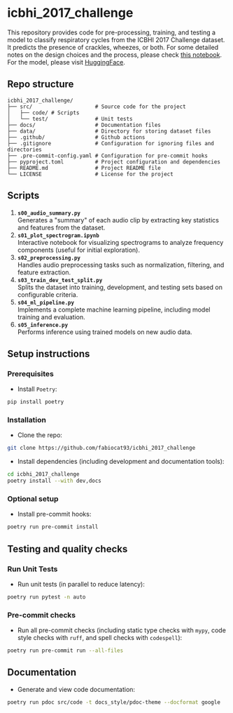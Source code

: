 # icbhi_2017_challenge
This repository provides code for pre-processing, training, and testing a model to classify respiratory cycles from the ICBHI 2017 Challenge dataset. It predicts the presence of crackles, wheezes, or both.
For some detailed notes on the design choices and the process, please check [this notebook](docs/notes.md). 
For the model, please visit [HuggingFace](https://huggingface.co/fabiocat/icbhi_classification).

## Repo structure
```
icbhi_2017_challenge/
├── src/                    # Source code for the project
│   ├── code/ # Scripts
│   └── test/               # Unit tests
├── docs/                   # Documentation files
├── data/                   # Directory for storing dataset files
├── .github/                # Github actions
├── .gitignore              # Configuration for ignoring files and directories
├── .pre-commit-config.yaml # Configuration for pre-commit hooks
├── pyproject.toml          # Project configuration and dependencies
├── README.md               # Project README file
└── LICENSE                 # License for the project
```

## Scripts
1. **`s00_audio_summary.py`**  
   Generates a "summary" of each audio clip by extracting key statistics and features from the dataset.
2. **`s01_plot_spectrogram.ipynb`**  
   Interactive notebook for visualizing spectrograms to analyze frequency components (useful for initial exploration).
3. **`s02_preprocessing.py`**  
   Handles audio preprocessing tasks such as normalization, filtering, and feature extraction.
4. **`s03_train_dev_test_split.py`**  
   Splits the dataset into training, development, and testing sets based on configurable criteria.
5. **`s04_ml_pipeline.py`**  
   Implements a complete machine learning pipeline, including model training and evaluation.
6. **`s05_inference.py`**  
   Performs inference using trained models on new audio data.


## Setup instructions
### Prerequisites
- Install `Poetry`:
```bash
pip install poetry
```

### Installation
- Clone the repo:
```bash
git clone https://github.com/fabiocat93/icbhi_2017_challenge
```
- Install dependencies (including development and documentation tools):
```bash
cd icbhi_2017_challenge
poetry install --with dev,docs
```

### Optional setup
- Install pre-commit hooks:
```bash
poetry run pre-commit install
```

## Testing and quality checks
### Run Unit Tests
- Run unit tests (in parallel to reduce latency):
```bash
poetry run pytest -n auto
```

### Pre-commit checks
- Run all pre-commit checks (including static type checks with `mypy`, code style checks with `ruff`, and spell checks with `codespell`):
```bash
poetry run pre-commit run --all-files
```

## Documentation
- Generate and view code documentation:
```bash
poetry run pdoc src/code -t docs_style/pdoc-theme --docformat google
```
